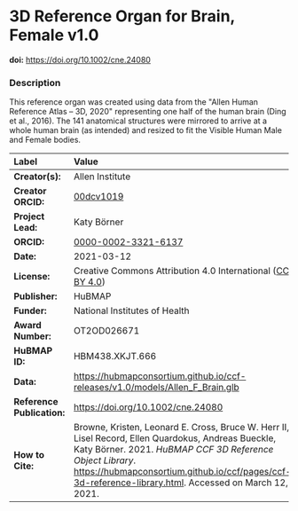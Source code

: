 # 3D Reference Organ for Brain, Female v1.0
**doi:** https://doi.org/10.1002/cne.24080

### Description
This reference organ was created using data from the "Allen Human Reference Atlas – 3D, 2020" representing one half of the human brain (Ding et al., 2016). The 141 anatomical structures were mirrored to arrive at a whole human brain (as intended) and resized to fit the Visible Human Male and Female bodies.

| Label | Value |
| :------------- |:-------------|
| **Creator(s):** | Allen Institute |
| **Creator ORCID:** | [00dcv1019](https://ror.org/00dcv1019) |
| **Project Lead:** | Katy B&ouml;rner |
| **ORCID:** | [0000-0002-3321-6137](https://orcid.org/0000-0002-3321-6137) |
| **Date:** | 2021-03-12 |
| **License:** | Creative Commons Attribution 4.0 International ([CC BY 4.0](https://creativecommons.org/licenses/by/4.0/)) |
| **Publisher:** | HuBMAP |
| **Funder:** | National Institutes of Health |
| **Award Number:** | OT2OD026671 |
| **HuBMAP ID:** | HBM438.XKJT.666 |
| **Data:** | https://hubmapconsortium.github.io/ccf-releases/v1.0/models/Allen_F_Brain.glb |
| **Reference Publication:** | https://doi.org/10.1002/cne.24080 |
| **How to Cite:** | Browne, Kristen, Leonard E. Cross, Bruce W. Herr II, Lisel Record, Ellen Quardokus, Andreas Bueckle, Katy B&ouml;rner. 2021. *HuBMAP CCF 3D Reference Object Library*. https://hubmapconsortium.github.io/ccf/pages/ccf-3d-reference-library.html. Accessed on March 12, 2021. |